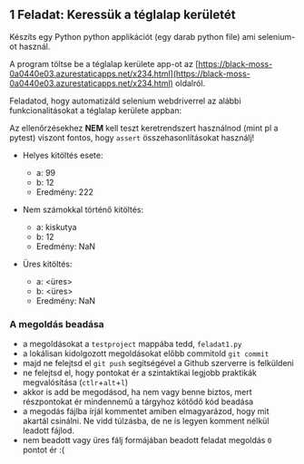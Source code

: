 ## 1 Feladat: Keressük a téglalap kerületét

Készíts egy Python python applikációt (egy darab python file) ami selenium-ot használ. 

A program töltse be a téglalap kerülete app-ot az [https://black-moss-0a0440e03.azurestaticapps.net/x234.html](https://black-moss-0a0440e03.azurestaticapps.net/x234.html) oldalról. 

Feladatod, hogy automatizáld selenium webdriverrel az alábbi funkcionalitásokat a téglalap kerülete appban:

Az ellenőrzésekhez __NEM__ kell teszt keretrendszert használnod (mint pl a pytest) viszont fontos, hogy `assert` összehasonlításokat használj!

* Helyes kitöltés esete:
    * a: 99
    * b: 12
    * Eredmény: 222

* Nem számokkal történő kitöltés:
    * a: kiskutya
    * b: 12
    * Eredmény: NaN

* Üres kitöltés:
    * a: <üres>
    * b: <üres>
    * Eredmény: NaN   

### A megoldás beadása
* a megoldásokat a `testproject` mappába tedd, `feladat1.py`
* a lokálisan kidolgozott megoldásokat előbb commitold `git commit`
* majd ne felejtsd el `git push` segítségével a Github szerverre is felküldeni
* ne felejtsd el, hogy pontokat ér a szintaktikai legjobb praktikák megvalósítása (`ctlr`+`alt`+`l`)
* akkor is add be megodásod, ha nem vagy benne biztos, mert részpontokat ér mindennemű a tárgyhoz kötődő kód beadása
* a megodás fájlba írjál kommentet amiben elmagyarázod, hogy mit akartál csinálni. Ne vidd túlzásba, de ne is legyen komment nélkül leadott fájlod.
* nem beadott vagy üres fálj formájában beadott feladat megoldás `0` pontot ér :(